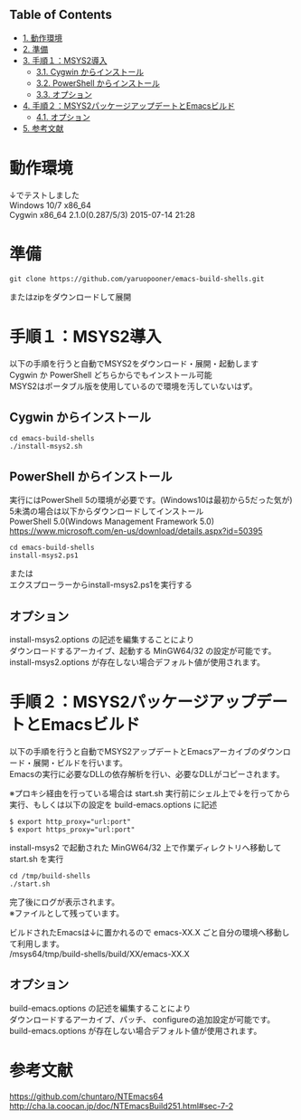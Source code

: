 <div id="table-of-contents">
<h2>Table of Contents</h2>
<div id="text-table-of-contents">
<ul>
<li><a href="#sec-1">1. 動作環境</a></li>
<li><a href="#sec-2">2. 準備</a></li>
<li><a href="#sec-3">3. 手順１：MSYS2導入</a>
<ul>
<li><a href="#sec-3-1">3.1. Cygwin からインストール</a></li>
<li><a href="#sec-3-2">3.2. PowerShell からインストール</a></li>
<li><a href="#sec-3-3">3.3. オプション</a></li>
</ul>
</li>
<li><a href="#sec-4">4. 手順２：MSYS2パッケージアップデートとEmacsビルド</a>
<ul>
<li><a href="#sec-4-1">4.1. オプション</a></li>
</ul>
</li>
<li><a href="#sec-5">5. 参考文献</a></li>
</ul>
</div>
</div>



# 動作環境<a id="sec-1" name="sec-1"></a>

↓でテストしました  
Windows 10/7 x86\_64  
Cygwin x86\_64 2.1.0(0.287/5/3) 2015-07-14 21:28  

# 準備<a id="sec-2" name="sec-2"></a>

    git clone https://github.com/yaruopooner/emacs-build-shells.git

またはzipをダウンロードして展開  

# 手順１：MSYS2導入<a id="sec-3" name="sec-3"></a>

以下の手順を行うと自動でMSYS2をダウンロード・展開・起動します  
Cygwin か PowerShell どちらからでもインストール可能  
MSYS2はポータブル版を使用しているので環境を汚していないはず。  

## Cygwin からインストール<a id="sec-3-1" name="sec-3-1"></a>

    cd emacs-build-shells
    ./install-msys2.sh

## PowerShell からインストール<a id="sec-3-2" name="sec-3-2"></a>

実行にはPowerShell 5の環境が必要です。(Windows10は最初から5だった気が)  
5未満の場合は以下からダウンロードしてインストール  
PowerShell 5.0(Windows Management Framework 5.0)  
<https://www.microsoft.com/en-us/download/details.aspx?id=50395>  

    cd emacs-build-shells
    install-msys2.ps1

または  
エクスプローラーからinstall-msys2.ps1を実行する  

## オプション<a id="sec-3-3" name="sec-3-3"></a>

install-msys2.options の記述を編集することにより  
ダウンロードするアーカイブ、起動する MinGW64/32 の設定が可能です。  
install-msys2.options が存在しない場合デフォルト値が使用されます。  

# 手順２：MSYS2パッケージアップデートとEmacsビルド<a id="sec-4" name="sec-4"></a>

以下の手順を行うと自動でMSYS2アップデートとEmacsアーカイブのダウンロード・展開・ビルドを行います。  
Emacsの実行に必要なDLLの依存解析を行い、必要なDLLがコピーされます。  

※プロキシ経由を行っている場合は start.sh 実行前にシェル上で↓を行ってから実行、もしくは以下の設定を build-emacs.options に記述  

    $ export http_proxy="url:port"
    $ export https_proxy="url:port"

install-msys2 で起動された MinGW64/32 上で作業ディレクトリへ移動して start.sh を実行  

    cd /tmp/build-shells
    ./start.sh

完了後にログが表示されます。  
※ファイルとして残っています。  

ビルドされたEmacsは↓に置かれるので emacs-XX.X ごと自分の環境へ移動して利用します。  
/msys64/tmp/build-shells/build/XX/emacs-XX.X  

## オプション<a id="sec-4-1" name="sec-4-1"></a>

build-emacs.options の記述を編集することにより  
ダウンロードするアーカイブ、パッチ、 configureの追加設定が可能です。  
build-emacs.options が存在しない場合デフォルト値が使用されます。  

# 参考文献<a id="sec-5" name="sec-5"></a>

<https://github.com/chuntaro/NTEmacs64>  
<http://cha.la.coocan.jp/doc/NTEmacsBuild251.html#sec-7-2>
